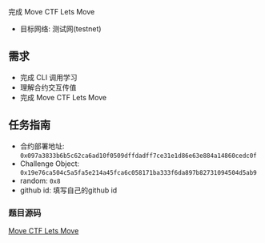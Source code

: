 完成 Move CTF Lets Move

- 目标网络: 测试网(testnet)

## 需求

- 完成 CLI 调用学习
- 理解合约交互传值
- 完成 Move CTF Lets Move

## 任务指南

- 合约部署地址: `0x097a3833b6b5c62ca6ad10f0509dffdadff7ce31e1d86e63e884a14860cedc0f`
- Challenge Object: `0x19e76ca504c5a5fa5e214a45fca6c058171ba333f6da897b82731094504d5ab9`
- random: `0x8`
- github id:  填写自己的github id

### 题目源码

[Move CTF Lets Move](https://github.com/move-cn/letsmove-ctf/tree/main/src/02_lets_move/lets_move)
